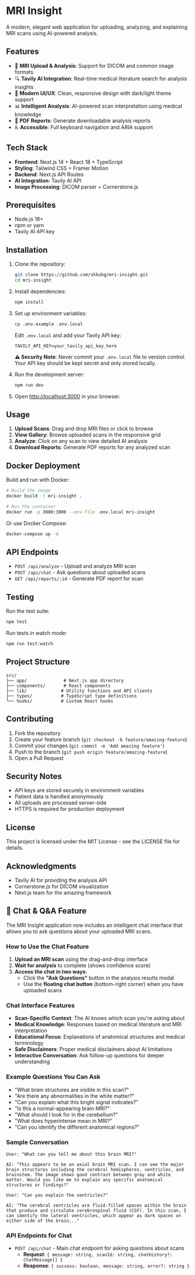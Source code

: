 # MRI Insight

A modern, elegant web application for uploading, analyzing, and explaining MRI scans using AI-powered analysis.

## Features

- 🏥 **MRI Upload & Analysis**: Support for DICOM and common image formats
- 🔍 **Tavily AI Integration**: Real-time medical literature search for analysis insights
- 🎨 **Modern UI/UX**: Clean, responsive design with dark/light theme support
- 📊 **Intelligent Analysis**: AI-powered scan interpretation using medical knowledge
- 📄 **PDF Reports**: Generate downloadable analysis reports
- ♿ **Accessible**: Full keyboard navigation and ARIA support

## Tech Stack

- **Frontend**: Next.js 14 + React 18 + TypeScript
- **Styling**: Tailwind CSS + Framer Motion
- **Backend**: Next.js API Routes
- **AI Integration**: Tavily AI API
- **Image Processing**: DICOM parser + Cornerstone.js

## Prerequisites

- Node.js 18+ 
- npm or yarn
- Tavily AI API key

## Installation

1. Clone the repository:
   ```bash
   git clone https://github.com/skkuhg/mri-insight.git
   cd mri-insight
   ```

2. Install dependencies:
   ```bash
   npm install
   ```

3. Set up environment variables:
   ```bash
   cp .env.example .env.local
   ```
   
   Edit `.env.local` and add your Tavily API key:
   ```
   TAVILY_API_KEY=your_tavily_api_key_here
   ```
   
   **⚠️ Security Note**: Never commit your `.env.local` file to version control. 
   Your API key should be kept secret and only stored locally.

4. Run the development server:
   ```bash
   npm run dev
   ```

5. Open [http://localhost:3000](http://localhost:3000) in your browser.

## Usage

1. **Upload Scans**: Drag and drop MRI files or click to browse
2. **View Gallery**: Browse uploaded scans in the responsive grid
3. **Analyze**: Click on any scan to view detailed AI analysis
4. **Download Reports**: Generate PDF reports for any analyzed scan

## Docker Deployment

Build and run with Docker:

```bash
# Build the image
docker build -t mri-insight .

# Run the container
docker run -p 3000:3000 --env-file .env.local mri-insight
```

Or use Docker Compose:

```bash
docker-compose up -d
```

## API Endpoints

- `POST /api/analyze` - Upload and analyze MRI scan
- `POST /api/chat` - Ask questions about uploaded scans
- `GET /api/reports/:id` - Generate PDF report for scan

## Testing

Run the test suite:

```bash
npm test
```

Run tests in watch mode:

```bash
npm run test:watch
```

## Project Structure

```
src/
├── app/              # Next.js app directory
├── components/       # React components
├── lib/             # Utility functions and API clients
├── types/           # TypeScript type definitions
└── hooks/           # Custom React hooks
```

## Contributing

1. Fork the repository
2. Create your feature branch (`git checkout -b feature/amazing-feature`)
3. Commit your changes (`git commit -m 'Add amazing feature'`)
4. Push to the branch (`git push origin feature/amazing-feature`)
5. Open a Pull Request

## Security Notes

- API keys are stored securely in environment variables
- Patient data is handled anonymously
- All uploads are processed server-side
- HTTPS is required for production deployment

## License

This project is licensed under the MIT License - see the LICENSE file for details.

## Acknowledgments

- Tavily AI for providing the analysis API
- Cornerstone.js for DICOM visualization
- Next.js team for the amazing framework

## 💬 Chat & Q&A Feature

The MRI Insight application now includes an intelligent chat interface that allows you to ask questions about your uploaded MRI scans.

### How to Use the Chat Feature

1. **Upload an MRI scan** using the drag-and-drop interface
2. **Wait for analysis** to complete (shows confidence score)
3. **Access the chat in two ways**:
   - Click the **"Ask Questions"** button in the analysis results modal
   - Use the **floating chat button** (bottom-right corner) when you have uploaded scans

### Chat Interface Features

- **Scan-Specific Context**: The AI knows which scan you're asking about
- **Medical Knowledge**: Responses based on medical literature and MRI interpretation
- **Educational Focus**: Explanations of anatomical structures and medical terminology
- **Safe Disclaimers**: Proper medical disclaimers about AI limitations
- **Interactive Conversation**: Ask follow-up questions for deeper understanding

### Example Questions You Can Ask

- "What brain structures are visible in this scan?"
- "Are there any abnormalities in the white matter?"
- "Can you explain what this bright signal indicates?"
- "Is this a normal-appearing brain MRI?"
- "What should I look for in the cerebellum?"
- "What does hyperintense mean in MRI?"
- "Can you identify the different anatomical regions?"

### Sample Conversation

```
User: "What can you tell me about this brain MRI?"

AI: "This appears to be an axial brain MRI scan. I can see the major brain structures including the cerebral hemispheres, ventricles, and brainstem. The image shows good contrast between gray and white matter. Would you like me to explain any specific anatomical structures or findings?"

User: "Can you explain the ventricles?"

AI: "The cerebral ventricles are fluid-filled spaces within the brain that produce and circulate cerebrospinal fluid (CSF). In this scan, I can identify the lateral ventricles, which appear as dark spaces on either side of the brain..."
```

### API Endpoints for Chat

- `POST /api/chat` - Main chat endpoint for asking questions about scans
  - **Request**: `{ message: string, scanId: string, chatHistory?: ChatMessage[] }`
  - **Response**: `{ success: boolean, message: string, error?: string }`